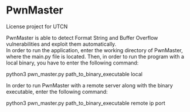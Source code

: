 # PwnMaster

License project for UTCN

PwnMaster is able to detect Format String and Buffer Overflow vulnerabilities and exploit them automatically. \
In order to run the application, enter the working directory of PwnMaster, where the main.py file is located. Then, in order to run the program with a local binary, you have to enter the following command:

python3 pwn\_master.py path\_to\_binary\_executable local

In order to run PwnMaster with a remote server along with the binary executable, enter the following command:

python3 pwn\_master.py path\_to\_binary\_executable remote ip port
